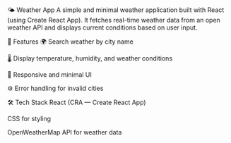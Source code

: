 🌤️ Weather App
A simple and minimal weather application built with React (using Create React App). It fetches real-time weather data from an open weather API and displays current conditions based on user input.

🚀 Features
🌍 Search weather by city name

🌡️ Display temperature, humidity, and weather conditions

📱 Responsive and minimal UI

⚙️ Error handling for invalid cities

🛠️ Tech Stack
React (CRA — Create React App)

CSS for styling

OpenWeatherMap API for weather data
